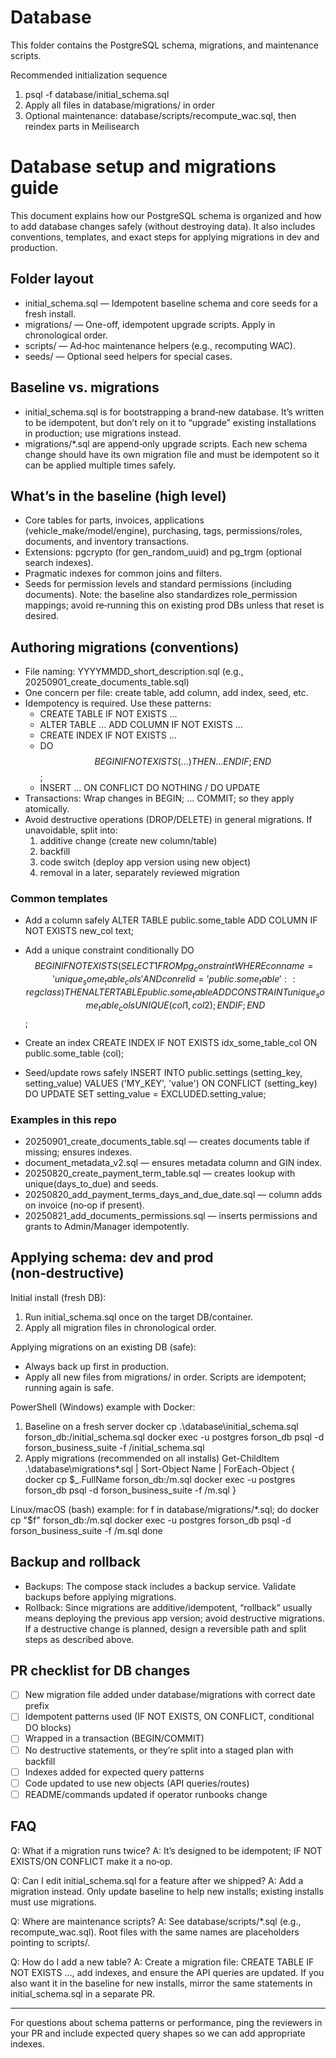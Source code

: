 # Database

This folder contains the PostgreSQL schema, migrations, and maintenance scripts.


Recommended initialization sequence
1) psql -f database/initial_schema.sql
2) Apply all files in database/migrations/ in order
3) Optional maintenance: database/scripts/recompute_wac.sql, then reindex parts in Meilisearch

# Database setup and migrations guide

This document explains how our PostgreSQL schema is organized and how to add database changes safely (without destroying data). It also includes conventions, templates, and exact steps for applying migrations in dev and production.

## Folder layout
- initial_schema.sql — Idempotent baseline schema and core seeds for a fresh install.
- migrations/ — One-off, idempotent upgrade scripts. Apply in chronological order.
- scripts/ — Ad‑hoc maintenance helpers (e.g., recomputing WAC).
- seeds/ — Optional seed helpers for special cases.

## Baseline vs. migrations
- initial_schema.sql is for bootstrapping a brand‑new database. It’s written to be idempotent, but don’t rely on it to “upgrade” existing installations in production; use migrations instead.
- migrations/*.sql are append‑only upgrade scripts. Each new schema change should have its own migration file and must be idempotent so it can be applied multiple times safely.

## What’s in the baseline (high level)
- Core tables for parts, invoices, applications (vehicle_make/model/engine), purchasing, tags, permissions/roles, documents, and inventory transactions.
- Extensions: pgcrypto (for gen_random_uuid) and pg_trgm (optional search indexes).
- Pragmatic indexes for common joins and filters.
- Seeds for permission levels and standard permissions (including documents). Note: the baseline also standardizes role_permission mappings; avoid re‑running this on existing prod DBs unless that reset is desired.

## Authoring migrations (conventions)
- File naming: YYYYMMDD_short_description.sql (e.g., 20250901_create_documents_table.sql)
- One concern per file: create table, add column, add index, seed, etc.
- Idempotency is required. Use these patterns:
	- CREATE TABLE IF NOT EXISTS ...
	- ALTER TABLE ... ADD COLUMN IF NOT EXISTS ...
	- CREATE INDEX IF NOT EXISTS ...
	- DO $$ BEGIN IF NOT EXISTS (...) THEN ... END IF; END$$;
	- INSERT ... ON CONFLICT DO NOTHING / DO UPDATE
- Transactions: Wrap changes in BEGIN; ... COMMIT; so they apply atomically.
- Avoid destructive operations (DROP/DELETE) in general migrations. If unavoidable, split into:
	1) additive change (create new column/table)
	2) backfill
	3) code switch (deploy app version using new object)
	4) removal in a later, separately reviewed migration

### Common templates
- Add a column safely
	ALTER TABLE public.some_table ADD COLUMN IF NOT EXISTS new_col text;

- Add a unique constraint conditionally
	DO $$
	BEGIN
		IF NOT EXISTS (
			SELECT 1 FROM pg_constraint
			WHERE conname = 'unique_some_table_cols'
				AND conrelid = 'public.some_table'::regclass
		) THEN
			ALTER TABLE public.some_table
			ADD CONSTRAINT unique_some_table_cols UNIQUE (col1, col2);
		END IF;
	END$$;

- Create an index
	CREATE INDEX IF NOT EXISTS idx_some_table_col ON public.some_table (col);

- Seed/update rows safely
	INSERT INTO public.settings (setting_key, setting_value)
	VALUES ('MY_KEY', 'value')
	ON CONFLICT (setting_key) DO UPDATE SET setting_value = EXCLUDED.setting_value;

### Examples in this repo
- 20250901_create_documents_table.sql — creates documents table if missing; ensures indexes.
- document_metadata_v2.sql — ensures metadata column and GIN index.
- 20250820_create_payment_term_table.sql — creates lookup with unique(days_to_due) and seeds.
- 20250820_add_payment_terms_days_and_due_date.sql — column adds on invoice (no‑op if present).
- 20250821_add_documents_permissions.sql — inserts permissions and grants to Admin/Manager idempotently.

## Applying schema: dev and prod (non‑destructive)

Initial install (fresh DB):
1) Run initial_schema.sql once on the target DB/container.
2) Apply all migration files in chronological order.

Applying migrations on an existing DB (safe):
- Always back up first in production.
- Apply all new files from migrations/ in order. Scripts are idempotent; running again is safe.

PowerShell (Windows) example with Docker:
1) Baseline on a fresh server
	 docker cp .\database\initial_schema.sql forson_db:/initial_schema.sql
	 docker exec -u postgres forson_db psql -d forson_business_suite -f /initial_schema.sql
2) Apply migrations (recommended on all installs)
	 Get-ChildItem .\database\migrations\*.sql | Sort-Object Name | ForEach-Object {
		 docker cp $_.FullName forson_db:/m.sql
		 docker exec -u postgres forson_db psql -d forson_business_suite -f /m.sql
	 }

Linux/macOS (bash) example:
	for f in database/migrations/*.sql; do
		docker cp "$f" forson_db:/m.sql
		docker exec -u postgres forson_db psql -d forson_business_suite -f /m.sql
	done

## Backup and rollback
- Backups: The compose stack includes a backup service. Validate backups before applying migrations.
- Rollback: Since migrations are additive/idempotent, “rollback” usually means deploying the previous app version; avoid destructive migrations. If a destructive change is planned, design a reversible path and split steps as described above.

## PR checklist for DB changes
- [ ] New migration file added under database/migrations with correct date prefix
- [ ] Idempotent patterns used (IF NOT EXISTS, ON CONFLICT, conditional DO blocks)
- [ ] Wrapped in a transaction (BEGIN/COMMIT)
- [ ] No destructive statements, or they’re split into a staged plan with backfill
- [ ] Indexes added for expected query patterns
- [ ] Code updated to use new objects (API queries/routes)
- [ ] README/commands updated if operator runbooks change

## FAQ
Q: What if a migration runs twice?
A: It’s designed to be idempotent; IF NOT EXISTS/ON CONFLICT make it a no‑op.

Q: Can I edit initial_schema.sql for a feature after we shipped?
A: Add a migration instead. Only update baseline to help new installs; existing installs must use migrations.

Q: Where are maintenance scripts?
A: See database/scripts/*.sql (e.g., recompute_wac.sql). Root files with the same names are placeholders pointing to scripts/.

Q: How do I add a new table?
A: Create a migration file: CREATE TABLE IF NOT EXISTS ..., add indexes, and ensure the API queries are updated. If you also want it in the baseline for new installs, mirror the same statements in initial_schema.sql in a separate PR.

---

For questions about schema patterns or performance, ping the reviewers in your PR and include expected query shapes so we can add appropriate indexes.